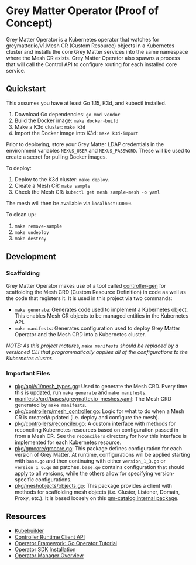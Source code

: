 # Grey Matter Operator (Proof of Concept)

Grey Matter Operator is a Kubernetes operator that watches for greymatter.io/v1.Mesh CR (Custom Resource) objects in a Kubernetes cluster and installs the core Grey Matter services into the same namespace where the Mesh CR exists. Grey Matter Operator also spawns a process that will call the Control API to configure routing for each installed core service.

## Quickstart

This assumes you have at least Go 1.15, K3d, and kubectl installed.

1. Download Go dependencies: `go mod vendor`
2. Build the Docker image: `make docker-build`
3. Make a K3d cluster: `make k3d`
4. Import the Docker image into K3d: `make k3d-import`

Prior to deploying, store your Grey Matter LDAP credentials in the environment variables `NEXUS_USER` and `NEXUS_PASSWORD`. These will be used to create a secret for pulling Docker images.

To deploy:

1. Deploy to the K3d cluster: `make deploy`.
2. Create a Mesh CR: `make sample`
3. Check the Mesh CR: `kubectl get mesh sample-mesh -o yaml`

The mesh will then be available via `localhost:30000`.

To clean up:

1. `make remove-sample`
2. `make undeploy`
3. `make destroy`

## Development

### Scaffolding

Grey Matter Operator makes use of a tool called [controller-gen](https://book.kubebuilder.io/reference/controller-gen.html) for scaffolding the Mesh CRD (Custom Resource Definition) in code as well as the code that registers it. It is used in this project via two commands:
- `make generate`: Generates code used to implement a Kubernetes object. This enables Mesh CR objects to be managed entities in the Kubernetes API.
- `make manifests`: Generates configuration used to deploy Grey Matter Operator and the Mesh CRD into a Kubernetes cluster.
  
*NOTE: As this project matures, `make manifests` should be replaced by a versioned CLI that programmatically applies all of the configurations to the Kubernetes cluster.*

### Important Files

- [pkg/api/v1/mesh_types.go](pkg/api/v1/mesh_types.go): Used to generate the Mesh CRD. Every time this is updated, run `make generate` and `make manifests`.
- [manifests/crd/bases/greymatter.io_meshes.yaml](manifests/crd/bases/greymatter.io_meshes.yaml): The Mesh CRD generated by `make manifests`.
- [pkg/controllers/mesh_controller.go](controllers/mesh_controller.go): Logic for what to do when a Mesh CR is created/updated (i.e. deploy and configure the mesh).
- [pkg/controllers/reconciler.go](controllers/reconciler.go): A custom interface with methods for reconciling Kubernetes resources based on configuration passed in from a Mesh CR. See the `reconcilers` directory for how this interface is implemented for each Kubernetes resource.
- [pkg/gmcore/gmcore.go](pkg/gmcore/gmcore.go): This package defines configuration for each version of Grey Matter. At runtime, configurations will be applied starting with `base.go` and then continuing with either `version_1_3.go` or `version_1_6.go` as patches. `base.go` contains configuration that should apply to all versions, while the others allow for specifying version-specific configurations.
- [pkg/meshobjects/objects.go](pkg/meshobjects/objects.go): This package provides a client with methods for scaffolding mesh objects (i.e. Cluster, Listener, Domain, Proxy, etc.). It is based loosely on this [gm-catalog internal package](https://github.com/greymatter-io/gm-catalog/tree/main/pkg/meshobjects).

## Resources

- [Kubebuilder](https://book.kubebuilder.io/introduction.html)
- [Controller Runtime Client API](https://sdk.operatorframework.io/docs/building-operators/golang/references/client/)
- [Operator Framework: Go Operator Tutorial](https://sdk.operatorframework.io/docs/building-operators/golang/tutorial/)
- [Operator SDK Installation](https://sdk.operatorframework.io/docs/building-operators/golang/installation/)
- [Operator Manager Overview](https://book.kubebuilder.io/cronjob-tutorial/empty-main.html)
